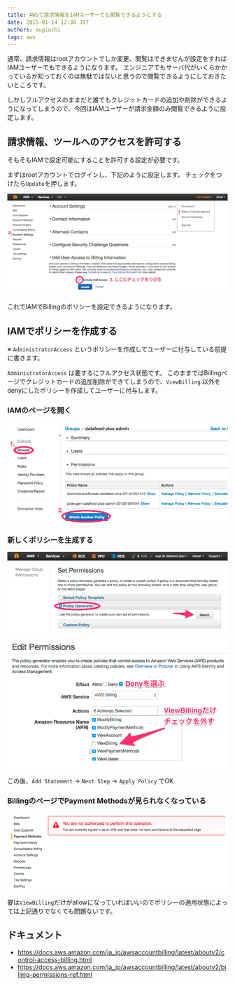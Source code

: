 ```yaml
---
title: AWSで請求情報をIAMユーザーでも閲覧できるようにする
date: 2015-01-14 12:30 JST
authors: sugiuchi
tags: aws
---
```


通常、請求情報はrootアカウントでしか変更、閲覧はできませんが設定をすればIAMユーザーでもできるようになります。
エンジニアでもサーバ代がいくらかかっているか知っておくのは無駄ではないと思うので閲覧できるようにしておきたいところです。

しかしフルアクセスのままだと誰でもクレジットカードの追加や削除ができるようになってしまうので、今回はIAMユーザーが請求金額のみ閲覧できるように設定します。

<!--more-->

## 請求情報、ツールへのアクセスを許可する

そもそもIAMで設定可能にすることを許可する設定が必要です。

まずはrootアカウントでログインし、下記のように設定します。
チェックをつけたら`Update`を押します。

![Billing_Management_Console1.png](/images/2015/01/aws-iam-billing-01.png)

これでIAMでBillingのポリシーを設定できるようになります。

## IAMでポリシーを作成する

※ `AdministratorAccess` というポリシーを作成してユーザーに付与している前提に書きます。

`AdministratorAccess` は要するにフルアクセス状態です。
このままではBillingページでクレジットカードの追加削除ができてしまうので、`ViewBilling` 以外をdenyにしたポリシーを作成してユーザーに付与します。

### IAMのページを開く

![Billing_Management_Console2.png](/images/2015/01/aws-iam-billing-02.png)

### 新しくポリシーを生成する

![Billing_Management_Console3.png](/images/2015/01/aws-iam-billing-03.png)

![Billing_Management_Console4.png](/images/2015/01/aws-iam-billing-04.png)

この後、`Add Statement` -> `Next Step` -> `Apply Policy` でOK

### BillingのページでPayment Methodsが見られなくなっている

![Billing_Management_Console5.png](/images/2015/01/aws-iam-billing-05.png)

要は`ViewBilling`だけがallowになっていればいいのでポリシーの適用状態によっては上記通りでなくても問題ないです。

## ドキュメント

* https://docs.aws.amazon.com/ja_jp/awsaccountbilling/latest/aboutv2/control-access-billing.html
* https://docs.aws.amazon.com/ja_jp/awsaccountbilling/latest/aboutv2/billing-permissions-ref.html
